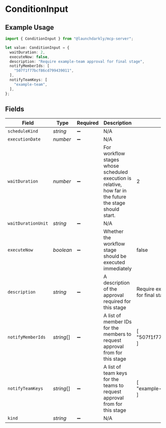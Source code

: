 # ConditionInput

## Example Usage

```typescript
import { ConditionInput } from "@launchdarkly/mcp-server";

let value: ConditionInput = {
  waitDuration: 2,
  executeNow: false,
  description: "Require example-team approval for final stage",
  notifyMemberIds: [
    "507f1f77bcf86cd799439011",
  ],
  notifyTeamKeys: [
    "example-team",
  ],
};
```

## Fields

| Field                                                                                                    | Type                                                                                                     | Required                                                                                                 | Description                                                                                              | Example                                                                                                  |
| -------------------------------------------------------------------------------------------------------- | -------------------------------------------------------------------------------------------------------- | -------------------------------------------------------------------------------------------------------- | -------------------------------------------------------------------------------------------------------- | -------------------------------------------------------------------------------------------------------- |
| `scheduleKind`                                                                                           | *string*                                                                                                 | :heavy_minus_sign:                                                                                       | N/A                                                                                                      |                                                                                                          |
| `executionDate`                                                                                          | *number*                                                                                                 | :heavy_minus_sign:                                                                                       | N/A                                                                                                      |                                                                                                          |
| `waitDuration`                                                                                           | *number*                                                                                                 | :heavy_minus_sign:                                                                                       | For workflow stages whose scheduled execution is relative, how far in the future the stage should start. | 2                                                                                                        |
| `waitDurationUnit`                                                                                       | *string*                                                                                                 | :heavy_minus_sign:                                                                                       | N/A                                                                                                      |                                                                                                          |
| `executeNow`                                                                                             | *boolean*                                                                                                | :heavy_minus_sign:                                                                                       | Whether the workflow stage should be executed immediately                                                | false                                                                                                    |
| `description`                                                                                            | *string*                                                                                                 | :heavy_minus_sign:                                                                                       | A description of the approval required for this stage                                                    | Require example-team approval for final stage                                                            |
| `notifyMemberIds`                                                                                        | *string*[]                                                                                               | :heavy_minus_sign:                                                                                       | A list of member IDs for the members to request approval from for this stage                             | [<br/>"507f1f77bcf86cd799439011"<br/>]                                                                   |
| `notifyTeamKeys`                                                                                         | *string*[]                                                                                               | :heavy_minus_sign:                                                                                       | A list of team keys for the teams to request approval from for this stage                                | [<br/>"example-team"<br/>]                                                                               |
| `kind`                                                                                                   | *string*                                                                                                 | :heavy_minus_sign:                                                                                       | N/A                                                                                                      |                                                                                                          |